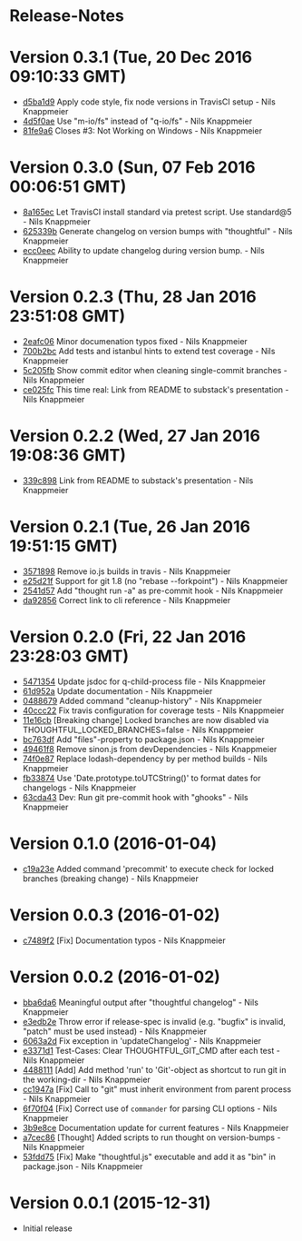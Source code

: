 # Release-Notes

<a name="current-release"></a>
# Version 0.3.1 (Tue, 20 Dec 2016 09:10:33 GMT)

* [d5ba1d9](https://github.com/nknapp/thoughtful-release/commit/d5ba1d9) Apply code style, fix node versions in TravisCI setup - Nils Knappmeier
* [4d5f0ae](https://github.com/nknapp/thoughtful-release/commit/4d5f0ae) Use "m-io/fs" instead of "q-io/fs" - Nils Knappmeier
* [81fe9a6](https://github.com/nknapp/thoughtful-release/commit/81fe9a6) Closes #3: Not Working on Windows - Nils Knappmeier


# Version 0.3.0 (Sun, 07 Feb 2016 00:06:51 GMT)

* [8a165ec](https://github.com/nknapp/thoughtful-release/commit/8a165ec) Let TravisCI install standard via pretest script. Use standard@5 - Nils Knappmeier
* [625339b](https://github.com/nknapp/thoughtful-release/commit/625339b) Generate changelog on version bumps with "thoughtful" - Nils Knappmeier
* [ecc0eec](https://github.com/nknapp/thoughtful-release/commit/ecc0eec) Ability to update changelog during version bump. - Nils Knappmeier



# Version 0.2.3 (Thu, 28 Jan 2016 23:51:08 GMT)

* [2eafc06](https://github.com/nknapp/thoughtful-release/commit/2eafc06) Minor documenation typos fixed - Nils Knappmeier
* [700b2bc](https://github.com/nknapp/thoughtful-release/commit/700b2bc) Add tests and istanbul hints to extend test coverage - Nils Knappmeier
* [5c205fb](https://github.com/nknapp/thoughtful-release/commit/5c205fb) Show commit editor when cleaning single-commit branches - Nils Knappmeier
* [ce025fc](https://github.com/nknapp/thoughtful-release/commit/ce025fc) This time real: Link from README to substack's presentation - Nils Knappmeier



# Version 0.2.2 (Wed, 27 Jan 2016 19:08:36 GMT)

* [339c898](https://github.com/nknapp/thoughtful-release/commit/339c898) Link from README to substack's presentation - Nils Knappmeier

# Version 0.2.1 (Tue, 26 Jan 2016 19:51:15 GMT)

* [3571898](https://github.com/nknapp/thoughtful-release/commit/3571898) Remove io.js builds in travis - Nils Knappmeier
* [e25d21f](https://github.com/nknapp/thoughtful-release/commit/e25d21f) Support for git 1.8 (no "rebase --forkpoint") - Nils Knappmeier
* [2541d57](https://github.com/nknapp/thoughtful-release/commit/2541d57) Add "thought run -a" as pre-commit hook - Nils Knappmeier
* [da92856](https://github.com/nknapp/thoughtful-release/commit/da92856) Correct link to cli reference - Nils Knappmeier



# Version 0.2.0 (Fri, 22 Jan 2016 23:28:03 GMT)

* [5471354](https://github.com/nknapp/thoughtful-release/commit/5471354) Update jsdoc for q-child-process file - Nils Knappmeier
* [61d952a](https://github.com/nknapp/thoughtful-release/commit/61d952a) Update documentation - Nils Knappmeier
* [0488679](https://github.com/nknapp/thoughtful-release/commit/0488679) Added command "cleanup-history" - Nils Knappmeier
* [40ccc22](https://github.com/nknapp/thoughtful-release/commit/40ccc22) Fix travis configuration for coverage tests - Nils Knappmeier
* [11e16cb](https://github.com/nknapp/thoughtful-release/commit/11e16cb) [Breaking change] Locked branches are now disabled via THOUGHTFUL_LOCKED_BRANCHES=false - Nils Knappmeier
* [bc763df](https://github.com/nknapp/thoughtful-release/commit/bc763df) Add "files"-property to package.json - Nils Knappmeier
* [49461f8](https://github.com/nknapp/thoughtful-release/commit/49461f8) Remove sinon.js from devDependencies - Nils Knappmeier
* [74f0e87](https://github.com/nknapp/thoughtful-release/commit/74f0e87) Replace lodash-dependency by per method builds - Nils Knappmeier
* [fb33874](https://github.com/nknapp/thoughtful-release/commit/fb33874) Use 'Date.prototype.toUTCString()' to format dates for changelogs - Nils Knappmeier
* [63cda43](https://github.com/nknapp/thoughtful-release/commit/63cda43) Dev: Run git pre-commit hook with "ghooks" - Nils Knappmeier


# Version 0.1.0 (2016-01-04)

* [c19a23e](https://github.com/nknapp/thoughtful-release/commit/c19a23e) Added command 'precommit' to execute check for locked branches (breaking change) - Nils Knappmeier



# Version 0.0.3 (2016-01-02)

* [c7489f2](https://github.com/nknapp/thoughtful-release/commit/c7489f2) [Fix] Documentation typos - Nils Knappmeier



# Version 0.0.2 (2016-01-02)

* [bba6da6](https://github.com/nknapp/thoughtful-release/commit/bba6da6) Meaningful output after "thoughtful changelog" - Nils Knappmeier
* [e3edb2e](https://github.com/nknapp/thoughtful-release/commit/e3edb2e) Throw error if release-spec is invalid (e.g. "bugfix" is invalid, "patch" must be used instead) - Nils Knappmeier
* [6063a2d](https://github.com/nknapp/thoughtful-release/commit/6063a2d) Fix exception in 'updateChangelog' - Nils Knappmeier
* [e3371d1](https://github.com/nknapp/thoughtful-release/commit/e3371d1) Test-Cases: Clear THOUGHTFUL_GIT_CMD after each test - Nils Knappmeier
* [4488111](https://github.com/nknapp/thoughtful-release/commit/4488111) [Add] Add method 'run' to 'Git'-object as shortcut to run git in the working-dir - Nils Knappmeier
* [cc1947a](https://github.com/nknapp/thoughtful-release/commit/cc1947a) [Fix] Call to "git" must inherit environment from parent process - Nils Knappmeier
* [6f70f04](https://github.com/nknapp/thoughtful-release/commit/6f70f04) [Fix] Correct use of `commander` for parsing CLI options - Nils Knappmeier
* [3b9e8ce](https://github.com/nknapp/thoughtful-release/commit/3b9e8ce) Documentation update for current features - Nils Knappmeier
* [a7cec86](https://github.com/nknapp/thoughtful-release/commit/a7cec86) [Thought] Added scripts to run thought on version-bumps - Nils Knappmeier
* [53fdd75](https://github.com/nknapp/thoughtful-release/commit/53fdd75) [Fix] Make "thoughtful.js" executable and add it as "bin" in package.json - Nils Knappmeier



# Version 0.0.1 (2015-12-31)

* Initial release

